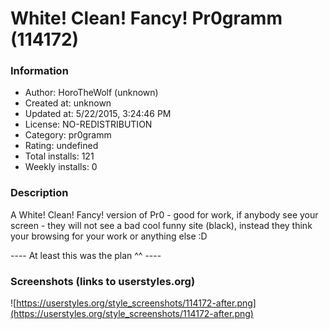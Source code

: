 # White! Clean! Fancy! Pr0gramm (114172)

### Information
- Author: HoroTheWolf (unknown)
- Created at: unknown
- Updated at: 5/22/2015, 3:24:46 PM
- License: NO-REDISTRIBUTION
- Category: pr0gramm
- Rating: undefined
- Total installs: 121
- Weekly installs: 0


### Description
A White! Clean! Fancy! version of Pr0 - good for work, if anybody see your screen - they will not see a bad cool funny site (black), instead they think your browsing for your work or anything else :D

---- At least this was the plan ^^ ----


### Screenshots (links to userstyles.org)
![https://userstyles.org/style_screenshots/114172-after.png](https://userstyles.org/style_screenshots/114172-after.png)


